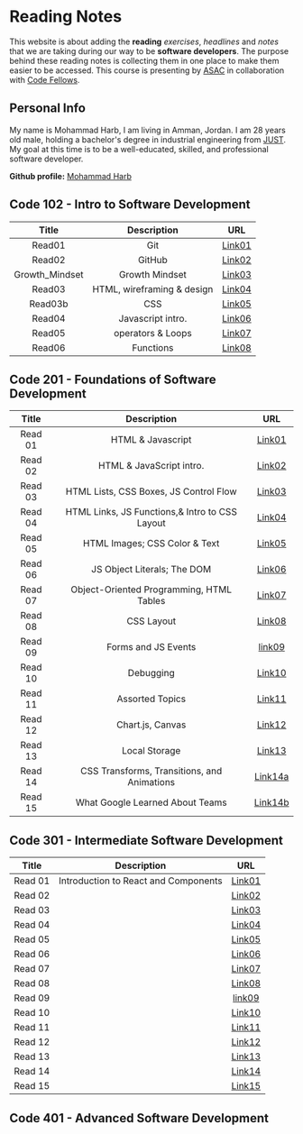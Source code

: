 # Reading Notes

This website is about adding the **reading** _exercises_, _headlines_ and _notes_ that we are taking during our way to be **software developers**. The purpose behind these reading notes is collecting them in one place to make them easier to be accessed. This course is presenting by [ASAC](https://asac.ltuc.com/) in collaboration with [Code Fellows](https://www.codefellows.org/).

## Personal Info

My name is Mohammad Harb, I am living in Amman, Jordan. I am 28 years old male, holding a bachelor's degree in industrial engineering from [JUST](https://www.just.edu.jo/Pages/Default.aspx). My goal at this time is to be a well-educated, skilled, and professional software developer.

**Github profile:** [Mohammad Harb](https://github.com/mdharb)

## Code 102 - Intro to Software Development

| Title         | Description      | URL |
|:-------:      |:-------:         |:---------:|
| Read01        |   Git            | [Link01](102/read01.md)
| Read02        |   GitHub         | [Link02](102/read02.md)|
| Growth_Mindset|  Growth Mindset  | [Link03](102/Growth_mindset.md)|
| Read03        |  HTML, wireframing & design|[Link04](102/read03.md)|  
| Read03b       | CSS              | [Link05](102/read03b.md)|
| Read04        | Javascript intro.| [Link06](102/read04.md)|
| Read05        | operators & Loops|[Link07](102/read05.md)|
| Read06        | Functions|[Link08](102/read06.md)|

## Code 201 - Foundations of Software Development

|      Title              |    Description                              |  URL             |
| :---------:             |  :---------:                                | :--------:        |
|    Read 01             |    HTML & Javascript                        | [Link01](201/class-01.md) |
|    Read 02             | HTML & JavaScript intro.                    | [Link02](201/class-02.md) |
|    Read 03             | HTML Lists, CSS Boxes, JS Control Flow      | [Link03](201/class-03.md) |
|    Read 04             | HTML Links, JS Functions,& Intro to CSS Layout | [Link04](201/class-04.md)|
|    Read 05             | HTML Images; CSS Color & Text               | [Link05](201/class-05.md)|
|    Read 06             | JS Object Literals; The DOM                 | [Link06](201/class-06.md)|
|    Read 07             | Object-Oriented Programming, HTML Tables    |  [Link07](201/class-07.md)|
|    Read 08             | CSS Layout                                  | [Link08](201/class-08.md) |
|    Read 09             | Forms and JS Events                         | [link09](201/class-09.md) |
|    Read 10             | Debugging                                   | [Link10](201/class-10.md)|
|    Read 11             | Assorted Topics                             | [Link11](201/class-11.md)|
|    Read 12             | Chart.js, Canvas                            | [Link12](201/class-12.md)|
|    Read 13             | Local Storage                               | [Link13](201/class-13.md)|
|    Read 14             | CSS Transforms, Transitions, and Animations | [Link14a](201/class-14a.md)|
|    Read 15             | What Google Learned About Teams             | [Link14b](201/class-14b.md)|

## Code 301 - Intermediate Software Development

|      Title             |              Description                    |         URL             |
| :---------:            |             :---------:                     |       :--------:        |
|    Read 01             | Introduction to React and Components        | [Link01](301/class-01.md)|
|    Read 02             |                                             | [Link02](301/class-02.md)|
|    Read 03             |                                             | [Link03](301/class-03.md)|
|    Read 04             |                                             | [Link04](301/class-04.md)|
|    Read 05             |                                             | [Link05](301/class-05.md)|
|    Read 06             |                                             | [Link06](301/class-06.md)|
|    Read 07             |                                             | [Link07](301/class-07.md)|
|    Read 08             |                                             | [Link08](301/class-08.md)|
|    Read 09             |                                             | [link09](301/class-09.md)|
|    Read 10             |                                             | [Link10](301/class-10.md)|
|    Read 11             |                                             | [Link11](301/class-11.md)|
|    Read 12             |                                             | [Link12](301/class-12.md)|
|    Read 13             |                                             | [Link13](301/class-13.md)|
|    Read 14             |                                             | [Link14](301/class-14a.md)|
|    Read 15             |                                             | [Link15](301/class-14b.md)|

## Code 401 - Advanced Software Development
